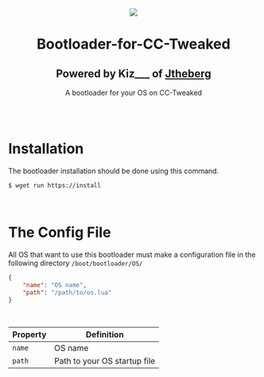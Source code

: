 <div align = "center">
  <img src = "https://www.jtheberg.cloud/assets/img/logo.png" />
  <h1>Bootloader-for-CC-Tweaked</h1>
  <h2>Powered by Kiz___ of <a href="https://jtheberg.cloud">Jtheberg</a></h2>
  <p>A bootloader for your OS on CC-Tweaked</p>
</div>
<br />
<br />

# Installation
The bootloader installation should be done using this command.
```
$ wget run https://install
```

<br />

# The Config File
 All OS that want to use this bootloader must make a configuration file in the following directory `/boot/bootloader/OS/`
```json
{
    "name": "OS name",
    "path": "/path/to/os.lua"
}

```

<br />

| Property | Definition |
| ---- | ---- |
| `name` | OS name |
| `path` | Path to your OS startup file
